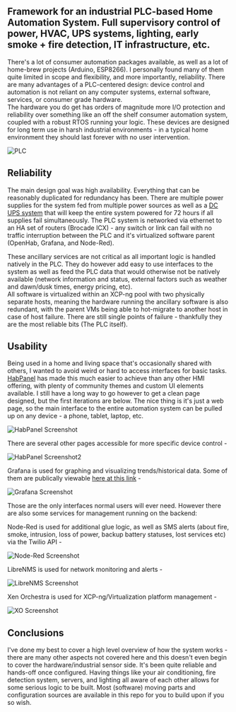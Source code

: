 ## Framework for an industrial PLC-based Home Automation System. Full supervisory control of power, HVAC, UPS systems, lighting, early smoke + fire detection, IT infrastructure, etc. 
There's a lot of consumer automation packages available, as well as a lot of home-brew projects (Arduino, ESP8266). I personally found many of them quite limited in scope and flexibility, and more importantly, reliability. There are many advantages of a PLC-centered design: device control and automation is not reliant on any computer systems, external software, services, or consumer grade hardware.  
The hardware you do get has orders of magnitude more I/O protection and reliability over something like an off the shelf consumer automation system, coupled with a robust RTOS running your logic. These devices are designed for long term use in harsh industrial environments - in a typical home environment they should last forever with no user intervention.

![PLC](https://i.imgur.com/5P6aPBs.jpg)

## Reliability	
The main design goal was high availability. Everything that can be reasonably duplicated for redundancy has been. There are multiple power supplies for the system fed from multiple power sources as well as a [DC UPS system](https://www.phoenixcontact.com/online/portal/us/?uri=pxc-oc-itemdetail:pid=2320238) that will keep the entire system powered for 72 hours if all supplies fail simultaneously. The PLC system is networked via ethernet to an HA set of routers (Brocade ICX) - any switch or link can fail with no traffic interruption between the PLC and it's virtualized software parent (OpenHab, Grafana, and Node-Red). 

These ancillary services are not critical as all important logic is handled natively in the PLC. They do however add easy to use interfaces to the system as well as feed the PLC data that would otherwise not be natively available (network information and status, external factors such as weather and dawn/dusk times, energy pricing, etc).  
All software is virtualized within an XCP-ng pool with two physically separate hosts, meaning the hardware running the ancillary software is also redundant, with the parent VMs being able to hot-migrate to another host in case of host failure. There are still single points of failure - thankfully they are the most reliable bits (The PLC itself).

## Usability 
Being used in a home and living space that's occasionally shared with others, I wanted to avoid weird or hard to access interfaces for basic tasks. [HabPanel](http://docs.openhab.org/configuration/habpanel.html) has made this much easier to achieve than any other HMI offering, with plenty of community themes and custom UI elements available. I still have a long way to go however to get a clean page designed, but the first iterations are below. The nice thing is it's just a web page, so the main interface to the entire automation system can be pulled up on any device - a phone, tablet, laptop, etc.

![HabPanel Screenshot](https://i.imgur.com/IGEvSM4.jpg)

There are several other pages accessible for more specific device control - 

![HabPanel Screenshot2](https://i.imgur.com/TINXqKa.jpg)

Grafana is used for graphing and visualizing trends/historical data. Some of them are publically viewable [here at this link](http://home.fohdeesha.com/graphs/d/000000005/power) - 

![Grafana Screenshot](https://i.imgur.com/SNKC5Aw.jpg)

Those are the only interfaces normal users will ever need. However there are also some services for management running on the backend: 

Node-Red is used for additional glue logic, as well as SMS alerts (about fire, smoke, intrusion, loss of power, backup battery statuses, lost services etc) via the Twilio API - 

![Node-Red Screenshot](https://i.imgur.com/OCQeE9i.png)

LibreNMS is used for network monitoring and alerts - 

![LibreNMS Screenshot](https://i.imgur.com/MiPaFvh.png)

Xen Orchestra is used for XCP-ng/Virtualization platform management - 

![XO Screenshot](https://i.imgur.com/yGWiCEI.png)

## Conclusions
I've done my best to cover a high level overview of how the system works - there are many other aspects not covered here and this doesn't even begin to cover the hardware/industrial sensor side. It's been quite reliable and hands-off once configured. Having things like your air conditioning, fire detection system, servers, and lighting all aware of each other allows for some serious logic to be built. Most (software) moving parts and configuration sources are available in this repo for you to build upon if you so wish. 
